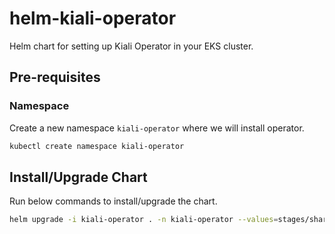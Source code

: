 # helm-kiali-operator

Helm chart for setting up Kiali Operator in your EKS cluster.

## Pre-requisites

### Namespace

Create a new namespace `kiali-operator` where we will install operator.

```bash
kubectl create namespace kiali-operator
```

## Install/Upgrade Chart

Run below commands to install/upgrade the chart.

```bash
helm upgrade -i kiali-operator . -n kiali-operator --values=stages/shared-values.yaml
```
